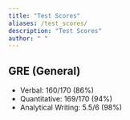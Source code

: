 ```yaml
---
title: "Test Scores"
aliases: /test_scores/
description: "Test Scores"
author: " "
---
```

## GRE (General)
+ Verbal: 160/170 (86%)
+ Quantitative: 169/170 (94%)
+ Analytical Writing: 5.5/6 (98%)